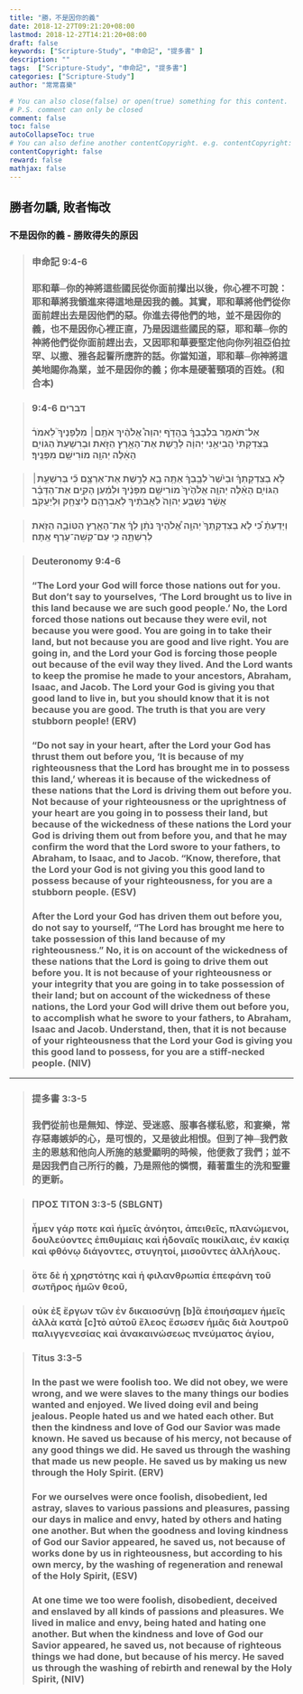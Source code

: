 ```yaml
---
title: "勝，不是因你的義"
date: 2018-12-27T09:21:20+08:00
lastmod: 2018-12-27T14:21:20+08:00
draft: false
keywords: ["Scripture-Study", "申命記", "提多書" ]
description: ""
tags:  ["Scripture-Study", "申命記", "提多書"]
categories: ["Scripture-Study"]
author: "常常喜樂"

# You can also close(false) or open(true) something for this content.
# P.S. comment can only be closed
comment: false
toc: false
autoCollapseToc: true
# You can also define another contentCopyright. e.g. contentCopyright: "This is another copyright."
contentCopyright: false
reward: false
mathjax: false
---
```


## 勝者勿驕, 敗者悔改

### 不是因你的義 - 勝敗得失的原因

> ### 申命記 9:4-6
>
> ### 耶和華─你的神將這些國民從你面前攆出以後，你心裡不可說：耶和華將我領進來得這地是因我的義。其實，耶和華將他們從你面前趕出去是因他們的惡。你進去得他們的地，並不是因你的義，也不是因你心裡正直，乃是因這些國民的惡，耶和華─你的神將他們從你面前趕出去，又因耶和華要堅定他向你列祖亞伯拉罕、以撒、雅各起誓所應許的話。你當知道，耶和華─你神將這美地賜你為業，並不是因你的義；你本是硬著頸項的百姓。(和合本)

> ### דברים 9:4-6
> 
> ### אַל־תֹּאמַ֣ר בִּלְבָבְךָ֗ בַּהֲדֹ֣ף יְהוָה֩ אֱלֹהֶ֨יךָ אֹתָ֥ם׀ מִלְּפָנֶיךָ֮ לֵאמֹר֒ בְּצִדְקָתִי֙ הֱבִיאַ֣נִי יְהוָ֔ה לָרֶ֖שֶׁת אֶת־הָאָ֣רֶץ הַזֹּ֑את וּבְרִשְׁעַת֙ הַגּוֹיִ֣ם הָאֵ֔לֶּה יְהוָ֖ה מוֹרִישָׁ֥ם מִפָּנֶֽיךָ׃

> ### לֹ֣א בְצִדְקָתְךָ֗ וּבְיֹ֙שֶׁר֙ לְבָ֣בְךָ֔ אַתָּ֥ה בָ֖א לָרֶ֣שֶׁת אֶת־אַרְצָ֑ם כִּ֞י בְּרִשְׁעַ֣ת׀ הַגּוֹיִ֣ם הָאֵ֗לֶּה יְהוָ֤ה אֱלֹהֶ֙יךָ֙ מוֹרִישָׁ֣ם מִפָּנֶ֔יךָ וּלְמַ֜עַן הָקִ֣ים אֶת־הַדָּבָ֗ר אֲשֶׁ֨ר נִשְׁבַּ֤ע יְהוָה֙ לַאֲבֹתֶ֔יךָ לְאַבְרָהָ֥ם לְיִצְחָ֖ק וּֽלְיַעֲקֹֽב׃

> ### וְיָדַעְתָּ֗ כִּ֠י לֹ֤א בְצִדְקָֽתְךָ֙ יְהוָ֣ה אֱ֠לֹהֶיךָ נֹתֵ֨ן לְךָ֜ אֶת־הָאָ֧רֶץ הַטּוֹבָ֛ה הַזֹּ֖את לְרִשְׁתָּ֑הּ כִּ֥י עַם־קְשֵׁה־עֹ֖רֶף אָֽתָּה׃

>### Deuteronomy 9:4-6
> 
> ### “The Lord your God will force those nations out for you. But don’t say to yourselves, ‘The Lord brought us to live in this land because we are such good people.’ No, the Lord forced those nations out because they were evil, not because you were good. You are going in to take their land, but not because you are good and live right. You are going in, and the Lord your God is forcing those people out because of the evil way they lived. And the Lord wants to keep the promise he made to your ancestors, Abraham, Isaac, and Jacob. The Lord your God is giving you that good land to live in, but you should know that it is not because you are good. The truth is that you are very stubborn people! (ERV)
>
> ### “Do not say in your heart, after the Lord your God has thrust them out before you, ‘It is because of my righteousness that the Lord has brought me in to possess this land,’ whereas it is because of the wickedness of these nations that the Lord is driving them out before you. Not because of your righteousness or the uprightness of your heart are you going in to possess their land, but because of the wickedness of these nations the Lord your God is driving them out from before you, and that he may confirm the word that the Lord swore to your fathers, to Abraham, to Isaac, and to Jacob. “Know, therefore, that the Lord your God is not giving you this good land to possess because of your righteousness, for you are a stubborn people. (ESV)
>
> ### After the Lord your God has driven them out before you, do not say to yourself, “The Lord has brought me here to take possession of this land because of my righteousness.” No, it is on account of the wickedness of these nations that the Lord is going to drive them out before you. It is not because of your righteousness or your integrity that you are going in to take possession of their land; but on account of the wickedness of these nations, the Lord your God will drive them out before you, to accomplish what he swore to your fathers, to Abraham, Isaac and Jacob. Understand, then, that it is not because of your righteousness that the Lord your God is giving you this good land to possess, for you are a stiff-necked people. (NIV)

---

> ### 提多書 3:3-5
>
> ### 我們從前也是無知、悖逆、受迷惑、服事各樣私慾，和宴樂，常存惡毒嫉妒的心，是可恨的，又是彼此相恨。但到了神─我們救主的恩慈和他向人所施的慈愛顯明的時候，他便救了我們；並不是因我們自己所行的義，乃是照他的憐憫，藉著重生的洗和聖靈的更新。

> ### ΠΡΟΣ ΤΙΤΟΝ 3:3-5 (SBLGNT)
> 
> ### ἦμεν γάρ ποτε καὶ ἡμεῖς ἀνόητοι, ἀπειθεῖς, πλανώμενοι, δουλεύοντες ἐπιθυμίαις καὶ ἡδοναῖς ποικίλαις, ἐν κακίᾳ καὶ φθόνῳ διάγοντες, στυγητοί, μισοῦντες ἀλλήλους.

> ### ὅτε δὲ ἡ χρηστότης καὶ ἡ φιλανθρωπία ἐπεφάνη τοῦ σωτῆρος ἡμῶν θεοῦ,

> ### οὐκ ἐξ ἔργων τῶν ἐν δικαιοσύνῃ [b]ἃ ἐποιήσαμεν ἡμεῖς ἀλλὰ κατὰ [c]τὸ αὐτοῦ ἔλεος ἔσωσεν ἡμᾶς διὰ λουτροῦ παλιγγενεσίας καὶ ἀνακαινώσεως πνεύματος ἁγίου,

>### Titus 3:3-5
> 
> ### In the past we were foolish too. We did not obey, we were wrong, and we were slaves to the many things our bodies wanted and enjoyed. We lived doing evil and being jealous. People hated us and we hated each other. But then the kindness and love of God our Savior was made known. He saved us because of his mercy, not because of any good things we did. He saved us through the washing that made us new people. He saved us by making us new through the Holy Spirit. (ERV)
>
> ### For we ourselves were once foolish, disobedient, led astray, slaves to various passions and pleasures, passing our days in malice and envy, hated by others and hating one another. But when the goodness and loving kindness of God our Savior appeared, he saved us, not because of works done by us in righteousness, but according to his own mercy, by the washing of regeneration and renewal of the Holy Spirit, (ESV)
>
> ### At one time we too were foolish, disobedient, deceived and enslaved by all kinds of passions and pleasures. We lived in malice and envy, being hated and hating one another. But when the kindness and love of God our Savior appeared, he saved us, not because of righteous things we had done, but because of his mercy. He saved us through the washing of rebirth and renewal by the Holy Spirit, (NIV)
